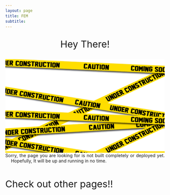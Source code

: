 ```yaml
---
layout: page
title: FEM
subtitle: 
---
```


<p style="text-align: center; font-size:30px">Hey There!</p>
<img src="/assets/img/under_construction.png" alt="Sky" style="display: block; margin-right: auto; margin-left: auto;">

<div style="text-align: justify; padding: 0px 0px 0px -50px"> Sorry, the page you are looking for is not built completely or deployed yet. &emsp; Hopefully, It will be up and running in no time.&emsp;<br><br></div>

<p style="text-align: justify; font-size:30px">Check out other pages!! </p>